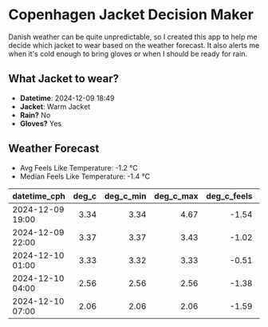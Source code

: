 
# Copenhagen Jacket Decision Maker

Danish weather can be quite unpredictable, so I created this app to help me decide which jacket to wear based on the weather forecast. 
It also alerts me when it's cold enough to bring gloves or when I should be ready for rain.

## What Jacket to wear?

- **Datetime**: 2024-12-09 18:49
- **Jacket**: Warm Jacket
- **Rain?** No
- **Gloves?** Yes

## Weather Forecast
- Avg Feels Like Temperature: -1.2 °C
- Median Feels Like Temperature: -1.4 °C

| datetime_cph     |   deg_c |   deg_c_min |   deg_c_max |   deg_c_feels | weather   | wind   | rain   |
|:-----------------|--------:|------------:|------------:|--------------:|:----------|:-------|:-------|
| 2024-12-09 19:00 |    3.34 |        3.34 |        4.67 |         -1.54 | Clouds    | Medium | None   |
| 2024-12-09 22:00 |    3.37 |        3.37 |        3.43 |         -1.02 | Clouds    | Medium | None   |
| 2024-12-10 01:00 |    3.33 |        3.32 |        3.33 |         -0.51 | Clouds    | Low    | None   |
| 2024-12-10 04:00 |    2.56 |        2.56 |        2.56 |         -1.38 | Clear     | Low    | None   |
| 2024-12-10 07:00 |    2.06 |        2.06 |        2.06 |         -1.59 | Clouds    | Low    | None   |
        